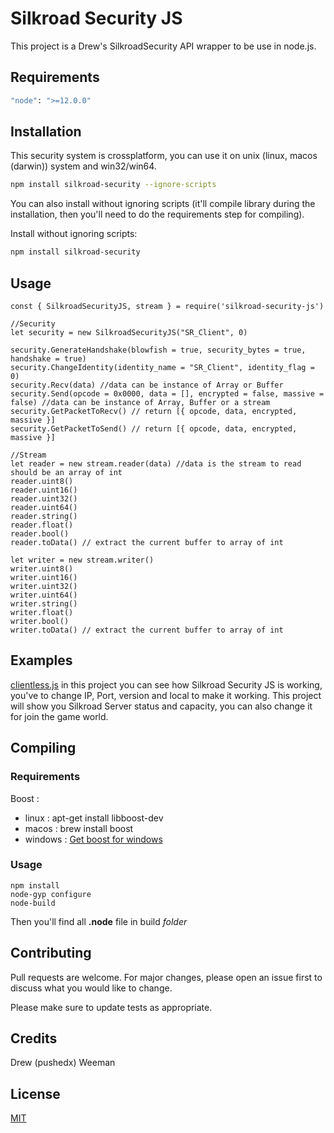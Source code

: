 # Silkroad Security JS 

This project is a Drew's SilkroadSecurity API wrapper to be use in node.js. 

## Requirements

```bash
"node": ">=12.0.0"
```

## Installation

This security system is crossplatform, you can use it on unix (linux, macos (darwin)) system and win32/win64.

```bash
npm install silkroad-security --ignore-scripts
```

You can also install without ignoring scripts (it'll compile library during the installation, then you'll need to do the requirements step for compiling).

Install without ignoring scripts:

```bash
npm install silkroad-security
```

## Usage

```
const { SilkroadSecurityJS, stream } = require('silkroad-security-js')

//Security
let security = new SilkroadSecurityJS("SR_Client", 0)

security.GenerateHandshake(blowfish = true, security_bytes = true, handshake = true)
security.ChangeIdentity(identity_name = "SR_Client", identity_flag = 0)
security.Recv(data) //data can be instance of Array or Buffer
security.Send(opcode = 0x0000, data = [], encrypted = false, massive = false) //data can be instance of Array, Buffer or a stream
security.GetPacketToRecv() // return [{ opcode, data, encrypted, massive }]
security.GetPacketToSend() // return [{ opcode, data, encrypted, massive }]

//Stream
let reader = new stream.reader(data) //data is the stream to read should be an array of int
reader.uint8()
reader.uint16()
reader.uint32()
reader.uint64()
reader.string()
reader.float()
reader.bool()
reader.toData() // extract the current buffer to array of int

let writer = new stream.writer()
writer.uint8()
writer.uint16()
writer.uint32()
writer.uint64()
writer.string()
writer.float()
writer.bool()
writer.toData() // extract the current buffer to array of int
```

## Examples

[clientless.js](https://github.com/EmirAzaiez/SilkroadSecurityJS/blob/master/examples/clientless.js) in this project you can see how Silkroad Security JS is working, you've to change IP, Port, version and local to make it working. This project will show you Silkroad Server status and capacity, you can also change it for join the game world.

## Compiling

### Requirements
Boost :
* linux : apt-get install libboost-dev 
* macos : brew install boost
* windows : [Get boost for windows](https://www.boost.org/doc/libs/1_55_0/more/getting_started/windows.html)

### Usage
```
npm install
node-gyp configure
node-build
```

Then you'll find all **.node** file in build *folder*

## Contributing
Pull requests are welcome. For major changes, please open an issue first to discuss what you would like to change.

Please make sure to update tests as appropriate.

## Credits
Drew (pushedx)
Weeman

## License
[MIT](https://choosealicense.com/licenses/mit/)